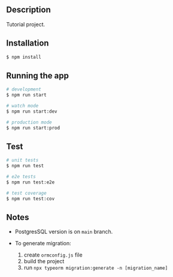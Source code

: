 ## Description

Tutorial project.

## Installation

```bash
$ npm install
```

## Running the app

```bash
# development
$ npm run start

# watch mode
$ npm run start:dev

# production mode
$ npm run start:prod
```

## Test

```bash
# unit tests
$ npm run test

# e2e tests
$ npm run test:e2e

# test coverage
$ npm run test:cov
```

## Notes

- PostgresSQL version is on `main` branch.
- To generate migration:

  1. create `ormconfig.js` file
  2. build the project
  3. run `npx typeorm migration:generate -n [migration_name]`
